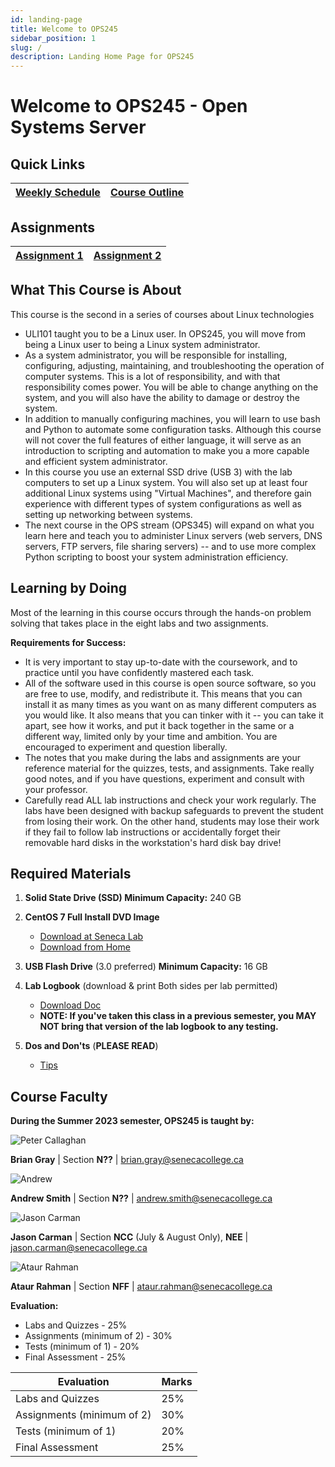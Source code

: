```yaml
---
id: landing-page
title: Welcome to OPS245
sidebar_position: 1
slug: /
description: Landing Home Page for OPS245
---
```


# Welcome to OPS245 - Open Systems Server

## Quick Links

| [Weekly Schedule](./weekly-schedule.md) | [Course Outline](https://apps.senecacollege.ca/ssos/findOutline.do?schoolCode=SICT&termCode=20222&subjectCode=OPS245) |
| --- | --- |

## Assignments

| [Assignment 1](/B-Assignments/assignment1.md) | [Assignment 2](/B-Assignments/assignment2.md) |
| --- | --- |

## What This Course is About

This course is the second in a series of courses about Linux technologies

  - ULI101 taught you to be a Linux user. In OPS245, you will move from being a Linux user to being a Linux system administrator.
  - As a system administrator, you will be responsible for installing, configuring, adjusting, maintaining, and troubleshooting the operation of computer systems. This is a lot of responsibility, and with that responsibility comes power. You will be able to change anything on the system, and you will also have the ability to damage or destroy the system.
  - In addition to manually configuring machines, you will learn to use bash and Python to automate some configuration tasks. Although this course will not cover the full features of either language, it will serve as an introduction to scripting and automation to make you a more capable and efficient system administrator.
  - In this course you use an external SSD drive (USB 3) with the lab computers to set up a Linux system. You will also set up at least four additional Linux systems using "Virtual Machines", and therefore gain experience with different types of system configurations as well as setting up networking between systems.
  - The next course in the OPS stream (OPS345) will expand on what you learn here and teach you to administer Linux servers (web servers, DNS servers, FTP servers, file sharing servers) -- and to use more complex Python scripting to boost your system administration efficiency.

## Learning by Doing

Most of the learning in this course occurs through the hands-on problem solving that takes place in the eight labs and two assignments.

**Requirements for Success:**

  - It is very important to stay up-to-date with the coursework, and to practice until you have confidently mastered each task.
  - All of the software used in this course is open source software, so you are free to use, modify, and redistribute it. This means that you can install it as many times as you want on as many different computers as you would like. It also means that you can tinker with it -- you can take it apart, see how it works, and put it back together in the same or a different way, limited only by your time and ambition. You are encouraged to experiment and question liberally.
  - The notes that you make during the labs and assignments are your reference material for the quizzes, tests, and assignments. Take really good notes, and if you have questions, experiment and consult with your professor.
  - Carefully read ALL lab instructions and check your work regularly. The labs have been designed with backup safeguards to prevent the student from losing their work. On the other hand, students may lose their work if they fail to follow lab instructions or accidentally forget their removable hard disks in the workstation's hard disk bay drive!

## Required Materials

1. **Solid State Drive (SSD)	Minimum Capacity:** 240 GB
2. **CentOS 7 Full Install DVD Image**

      - [Download at Seneca Lab](https://mirror.senecacollege.ca/centos/7/isos/x86_64/CentOS-7-x86_64-DVD-2009.iso)
      - [Download from Home](https://mirror.netflash.net/centos/7.9.2009/isos/x86_64/CentOS-7-x86_64-DVD-2009.iso)

3. **USB Flash Drive** (3.0 preferred)	**Minimum Capacity:** 16 GB
4. **Lab Logbook** (download & print Both sides per lab permitted)

      - [Download Doc](https://wiki.cdot.senecacollege.ca/w/imgs/OPS245-Logbook-Online.doc)
      - **NOTE: If you've taken this class in a previous semester, you MAY NOT bring that version of the lab logbook to any testing.**

5. **Dos and Don'ts** (**PLEASE READ**)

      - [Tips](/C-ExtraResources/tips.md)

## Course Faculty

**During the Summer 2023 semester, OPS245 is taught by:**

![Peter Callaghan](/img/Petercallaghan.jpg)

**Brian Gray** \| Section **N??** \| [brian.gray@senecacollege.ca](mailto:brian.gray@senecacollege.ca)

![Andrew](/img/Andrew.jpg)

**Andrew Smith** \| Section **N??** \| [andrew.smith@senecacollege.ca](mailto:andrew.smith@senecacollege.ca)

![Jason Carman](/img/JasonCarman.jpg)

**Jason Carman** \| Section **NCC** (July & August Only), **NEE** \| [jason.carman@senecacollege.ca](mailto:jason.carman@senecacollege.ca)

![Ataur Rahman](/img/Ataur-RTN.jpg)

**Ataur Rahman** \| Section **NFF** \| [ataur.rahman@senecacollege.ca](mailto:ataur.rahman@senecacollege.ca)

**Evaluation:**

- Labs and Quizzes - 25%
- Assignments (minimum of 2) - 30%
- Tests (minimum of 1) - 20%
- Final Assessment - 25%

| **Evaluation** | **Marks** |
| --- | --- |
| Labs and Quizzes | 25% |
| Assignments (minimum of 2) | 30% |
| Tests (minimum of 1) | 20% |
| Final Assessment | 25% |
